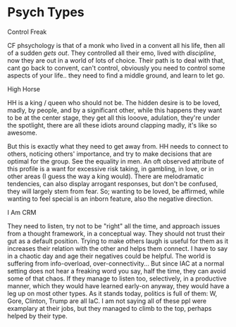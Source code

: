 # Psych Types

<a name='a_cf'></a>

Control Freak

CF phsychology is that of a monk who lived in a convent all his life,
then all of a sudden *gets out*. They controlled all their emo, lived
with *discipline*, now they are out in a world of lots of
choice. Their path is to deal with that, cant go back to convent,
can't control, obviously you need to control some aspects of your
life.. they need to find a middle ground, and learn to let go.

<a name='a_hh'></a>

High Horse

HH is a king / queen who should not be. The hidden desire is to be
loved, madly, by people, and by a significant other, while this
happens they want to be at the center stage, they get all this looove,
adulation, they're under the spotlight, there are all these idiots
around clapping madly, it's like so awesome.

But this is exactly what they need to get away from. HH needs to
connect to others, noticing others' importance, and try to make
decisions that are optimal for the group. See the equality in men. An
oft observed attribute of this profile is a want for excessive risk
taking, in gambling, in love, or in other areas (I guess the way a
king would). There are melodramatic tendencies, can also display
arrogant responses, but don't be confused, they will largely stem from
fear. So; wanting to be loved, be affirmed, while wanting to feel
special is an inborn feature, also the negative direction.

<a name='a_crm'></a>

I Am CRM

They need to listen, try not to be "right" all the time, and approach
issues from a thought framework, in a conceptual way. They should not
trust their gut as a default position. Trying to make others laugh is
useful for them as it increases their relation with the other and
helps them connect. I have to say in a chaotic day and age their
negatives could be helpful. The world is suffering from info-overload,
over-connectivity... But since IAC at a normal setting does not hear a
freaking word you say, half the time, they can avoid some of that
chaos. If they manage to listen too, selectively, in a productive
manner, which they would have learned early-on anyway, they would have
a leg up on most other types. As it stands today, politics is full of
them: W, Gore, Clinton, Trump are all IaC. I am not saying all of
these ppl were examplary at their jobs, but they managed to climb to
the top, perhaps helped by their type.


